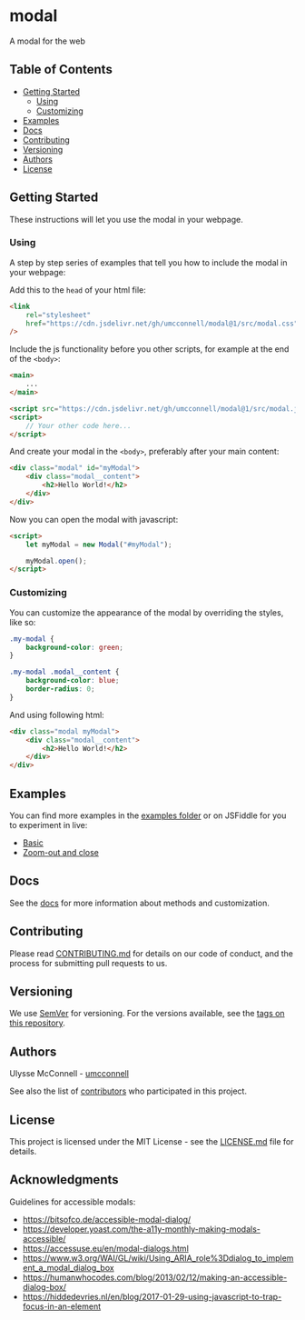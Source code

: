 # modal

A modal for the web

## Table of Contents

-   [Getting Started](#getting-started)
    -   [Using](#using)
    -   [Customizing](#customizing)
-   [Examples](#examples)
-   [Docs](#docs)
-   [Contributing](#contributing)
-   [Versioning](#versioning)
-   [Authors](#authors)
-   [License](#license)

## Getting Started

These instructions will let you use the modal in your webpage.

### Using

A step by step series of examples that tell you how to include the modal in your
webpage:

Add this to the `head` of your html file:

```html
<link
    rel="stylesheet"
    href="https://cdn.jsdelivr.net/gh/umcconnell/modal@1/src/modal.css"
/>
```

Include the js functionality before you other scripts, for example at the end of
the `<body>`:

```html
<main>
    ...
</main>

<script src="https://cdn.jsdelivr.net/gh/umcconnell/modal@1/src/modal.js"></script>
<script>
    // Your other code here...
</script>
```

And create your modal in the `<body>`, preferably after your main content:

```html
<div class="modal" id="myModal">
    <div class="modal__content">
        <h2>Hello World!</h2>
    </div>
</div>
```

Now you can open the modal with javascript:

```html
<script>
    let myModal = new Modal("#myModal");

    myModal.open();
</script>
```

### Customizing

You can customize the appearance of the modal by overriding the styles, like so:

```css
.my-modal {
    background-color: green;
}

.my-modal .modal__content {
    background-color: blue;
    border-radius: 0;
}
```

And using following html:

```html
<div class="modal myModal">
    <div class="modal__content">
        <h2>Hello World!</h2>
    </div>
</div>
```

## Examples

You can find more examples in the [examples folder](examples/) or on JSFiddle
for you to experiment in live:

-   [Basic](https://jsfiddle.net/umcconnell/n0py6abt/)
-   [Zoom-out and close](https://jsfiddle.net/umcconnell/z9h6Lsbo/)

## Docs

See the [docs](docs/docs.md) for more information about methods and
customization.

## Contributing

Please read [CONTRIBUTING.md](CONTRIBUTING.md) for details on our code of
conduct, and the process for submitting pull requests to us.

## Versioning

We use [SemVer](http://semver.org/) for versioning. For the versions available,
see the [tags on this repository](https://github.com/umcconnell/modal/tags).

## Authors

Ulysse McConnell - [umcconnell](https://github.com/umcconnell/)

See also the list of
[contributors](https://github.com/umcconnell/modal/contributors)
who participated in this project.

## License

This project is licensed under the MIT License - see the
[LICENSE.md](LICENSE.md) file for details.

## Acknowledgments

Guidelines for accessible modals:

-   https://bitsofco.de/accessible-modal-dialog/
-   https://developer.yoast.com/the-a11y-monthly-making-modals-accessible/
-   https://accessuse.eu/en/modal-dialogs.html
-   https://www.w3.org/WAI/GL/wiki/Using_ARIA_role%3Ddialog_to_implement_a_modal_dialog_box
-   https://humanwhocodes.com/blog/2013/02/12/making-an-accessible-dialog-box/
-   https://hiddedevries.nl/en/blog/2017-01-29-using-javascript-to-trap-focus-in-an-element
